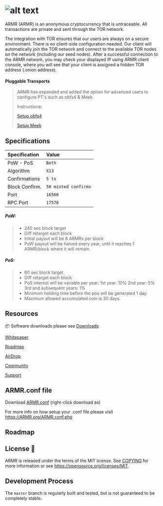 ![alt text](https://image.ibb.co/mfR4R6/DO.png "ARMR")
=====================================

ARMR (ARMR) is an anonymous cryptocurrency that is untraceable. All transactions are private and sent through the TOR network.

The integration with TOR ensures that our users are always on a secure environment. There is no client-side configuration needed. Our client will automatically join the TOR network and connect to the available TOR nodes on the network (including our seed nodes). After a successful connection to the ARMR network, you may check your displayed IP using ARMR client console, where you will see that your client is assigned a hidden TOR address (.onion address).

#### Pluggable Transports

>ARMR has expanded and added the option for advanced users to configure PT's such as obfs4 & Meek. 
>
>Instructions:
>
>[Setup obfs4]( https://github.com/ARMR/ARMR/blob/master/doc/setup-obfs4.md)
>
>[Setup Meek]( https://github.com/ARMR/ARMR/blob/master/doc/setup-meek.md)


## Specifications

| Specification | Value |
|:-----------|:-----------|
| PoW - PoS | `Both` |
| Algorithm | `X13` |
| Confirmations | `5 tx` |
| Block Confirm. | `50 minted confirms` |
| Port | `16560` |
| RPC Port | `17570` |


##### PoW:

> - 240 sec block target
> - Diff retarget each block
> - Initial payout will be 8 ARMRs per block
> - PoW payout will be halved every year, until it reaches 1 ARMR/block where it will remain.

##### PoS:

> - 60 sec block target
> - Diff retarget each block
> - PoS interest will be variable per year:
> 	1st year: 10%
> 	2nd year: 5%
> 	3rd and subsequent years: 1%
> - Minimum holding time before the pos will be generated 1 day.
> - Maximum allowed accumulated coin is 30 days.


## Resources

:package: Software downloads please see [Downloads](https://ARMR.org/#downloads)

[Whitepaper]( https://ARMR.org/White-Paper.pdf) 

[Roadmap]( https://ARMR.org/#roadmap)

[AirDrop]( https://ARMR.org/airdrop.html)

[Community]( https://ARMR.org/community/)

[Support]( https://ARMR.help)


## ARMR.conf file

Download [ARMR.conf](https://ARMR.org/ARMR.conf.php?action=download) (right-click download as)

For more info on how setup your .conf file please visit https://ARMR.org/ARMR.conf.php

## Roadmap 




License :bookmark_tabs:
-------

ARMR is released under the terms of the MIT license. See [COPYING](COPYING) for more
information or see https://opensource.org/licenses/MIT.



Development Process
-------------------

The `master` branch is regularly built and tested, but is not guaranteed to be completely stable. 


